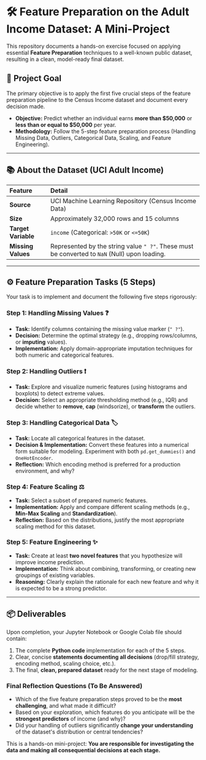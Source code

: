 # 🛠️ Feature Preparation on the Adult Income Dataset: A Mini-Project

This repository documents a hands-on exercise focused on applying essential **Feature Preparation** techniques to a well-known public dataset, resulting in a clean, model-ready final dataset.

## 🎯 Project Goal

The primary objective is to apply the first five crucial steps of the feature preparation pipeline to the Census Income dataset and document every decision made.

* **Objective:** Predict whether an individual earns **more than $50,000** or **less than or equal to $50,000** per year.
* **Methodology:** Follow the 5-step feature preparation process (Handling Missing Data, Outliers, Categorical Data, Scaling, and Feature Engineering).

---

## 📚 About the Dataset (UCI Adult Income)

| Feature | Detail |
| :--- | :--- |
| **Source** | UCI Machine Learning Repository (Census Income Data) |
| **Size** | Approximately 32,000 rows and 15 columns |
| **Target Variable** | `income` (Categorical: `>50K` or `<=50K`) |
| **Missing Values** | Represented by the string value `" ?"`. These must be converted to `NaN` (Null) upon loading. |

---

## ⚙️ Feature Preparation Tasks (5 Steps)

Your task is to implement and document the following five steps rigorously:

### Step 1: Handling Missing Values ❓

* **Task:** Identify columns containing the missing value marker (`" ?"`).
* **Decision:** Determine the optimal strategy (e.g., dropping rows/columns, or **imputing** values).
* **Implementation:** Apply domain-appropriate imputation techniques for both numeric and categorical features.

### Step 2: Handling Outliers ❗

* **Task:** Explore and visualize numeric features (using histograms and boxplots) to detect extreme values.
* **Decision:** Select an appropriate thresholding method (e.g., IQR) and decide whether to **remove**, **cap** (windsorize), or **transform** the outliers.

### Step 3: Handling Categorical Data 🏷️

* **Task:** Locate all categorical features in the dataset.
* **Decision & Implementation:** Convert these features into a numerical form suitable for modeling. Experiment with both `pd.get_dummies()` and `OneHotEncoder`.
* **Reflection:** Which encoding method is preferred for a production environment, and why?

### Step 4: Feature Scaling ⚖️

* **Task:** Select a subset of prepared numeric features.
* **Implementation:** Apply and compare different scaling methods (e.g., **Min-Max Scaling** and **Standardization**).
* **Reflection:** Based on the distributions, justify the most appropriate scaling method for this dataset.

### Step 5: Feature Engineering ✨

* **Task:** Create at least **two novel features** that you hypothesize will improve income prediction.
* **Implementation:** Think about combining, transforming, or creating new groupings of existing variables.
* **Reasoning:** Clearly explain the rationale for each new feature and why it is expected to be a strong predictor.

---

## 📦 Deliverables

Upon completion, your Jupyter Notebook or Google Colab file should contain:

1.  The complete **Python code** implementation for each of the 5 steps.
2.  Clear, concise **statements documenting all decisions** (drop/fill strategy, encoding method, scaling choice, etc.).
3.  The final, **clean, prepared dataset** ready for the next stage of modeling.

### Final Reflection Questions (To Be Answered)

* Which of the five feature preparation steps proved to be the **most challenging**, and what made it difficult?
* Based on your exploration, which features do you anticipate will be the **strongest predictors** of income (and why)?
* Did your handling of outliers significantly **change your understanding** of the dataset's distribution or central tendencies?

This is a hands-on mini-project: **You are responsible for investigating the data and making all consequential decisions at each stage.**
